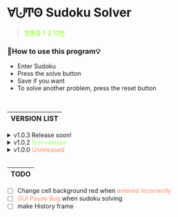 # ∀⨃Ͳʘ Sudoku Solver
> <span style="color:#80FF00">영통중 1-2 12번 </span>

### 📢How to use this program💡
  - Enter Sudoku
- Press the solve button
- Save if you want
- To solve another problem, press the reset button

<br>

| VERSION LIST |
|---|

<details>
<summary>v1.0.3 Release soon!</summary>

> <span style="color:#FFB26E"> Scheduled to be released on December 01, 23
</span>
* __program name change__ sudoku solver -> ∀⨃Ͳʘ Sudoku Solver
* __add load function__
* __add history function__
* __add menu__
</details>

<details>
<summary>v1.0.2 <span style="color:#9FFF6E">first-release</span></summary>

> <span style="color:#FFB26E"> first released November 24, 23 
</span>

* __Add Color for Selected Cells__
* __UI change__ (tkinter -> customtkinter)
* __bug improvement__
</details>

<details>
<summary>v1.0.0 <span style="color:#FF886E">Unreleased</span></summary>

> <span style="color:#FF886E"> Unreleased July 16, 23
</span>

* Add Color for Selected Cells
* UI change
* 
</details>

<br>

|TODO|
|---|
- [ ] Change cell background red when <span style="color:#FF886E">entered incorrectly</span>
- [ ] <span style="color:#FF886E">GUI Pause Bug</span> when sudoku solving
- [ ] make History frame
